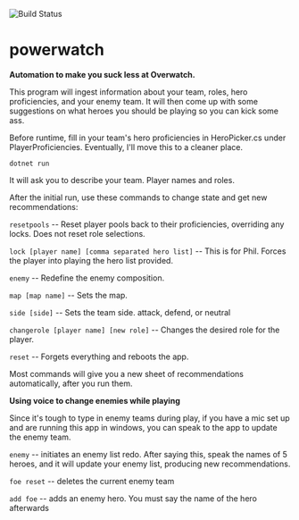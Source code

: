 ![Build Status](https://github.com/peppajoke/powerwatch/actions/workflows/dotnet.yml/badge.svg)

# powerwatch

**Automation to make you suck less at Overwatch.**

This program will ingest information about your team, roles, hero proficiencies, and your enemy team. It will then come up with some suggestions on what heroes you should be playing so you can kick some ass.

Before runtime, fill in your team's hero proficiencies in HeroPicker.cs under PlayerProficiencies. Eventually, I'll move this to a cleaner place.

`dotnet run`

It will ask you to describe your team. Player names and roles.

After the initial run, use these commands to change state and get new recommendations:

`resetpools` -- Reset player pools back to their proficiencies, overriding any locks. Does not reset role selections.

`lock [player name] [comma separated hero list]` -- This is for Phil. Forces the player into playing the hero list provided.

`enemy` -- Redefine the enemy composition.

`map [map name]` -- Sets the map.

`side [side]` -- Sets the team side. attack, defend, or neutral

`changerole [player name] [new role]` -- Changes the desired role for the player.

`reset` -- Forgets everything and reboots the app.

Most commands will give you a new sheet of recommendations automatically, after you run them.

**Using voice to change enemies while playing**

Since it's tough to type in enemy teams during play, if you have a mic set up and are running this app in windows, you can speak to the app to update the enemy team.


`enemy` -- initiates an enemy list redo. After saying this, speak the names of 5 heroes, and it will update your enemy list, producing new recommendations.

`foe reset` -- deletes the current enemy team

`add foe` -- adds an enemy hero. You must say the name of the hero afterwards

